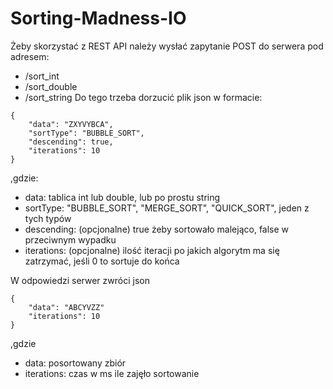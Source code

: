 # Sorting-Madness-IO
Żeby skorzystać z REST API należy wysłać zapytanie POST do serwera pod adresem:
- /sort_int
- /sort_double
- /sort_string
Do tego trzeba dorzucić plik json w formacie:
```
{
	"data": "ZXYVYBCA", 
	"sortType": "BUBBLE_SORT", 
	"descending": true, 
	"iterations": 10
}
```
,gdzie:
- data: tablica int lub double, lub po prostu string
- sortType: "BUBBLE_SORT", "MERGE_SORT", "QUICK_SORT", jeden z tych typów
- descending: (opcjonalne) true żeby sortowało malejąco, false w przeciwnym wypadku
- iterations: (opcjonalne) ilość iteracji po jakich algorytm ma się zatrzymać, jeśli 0 to sortuje do końca

W odpowiedzi serwer zwróci json
```
{
    "data": "ABCYVZZ"
    "iterations": 10
}
```
,gdzie
- data: posortowany zbiór
- iterations: czas w ms ile zajęło sortowanie
